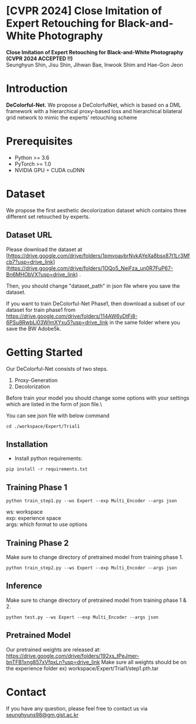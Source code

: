 # [CVPR 2024] Close Imitation of Expert Retouching for Black-and-White Photography

**Close Imitation of Expert Retouching for Black-and-White Photography (CVPR 2024 ACCEPTED !!)**<br>
Seunghyun Shin, Jisu Shin, Jihwan Bae, Inwook Shim and Hae-Gon Jeon


# Introduction

__DeColorful-Net.__ We propose a DeColorfulNet, which is based on a DML framework with a hierarchical
proxy-based loss and hierarchical bilateral grid network to mimic the experts’ retouching scheme

# Prerequisites

- Python >= 3.6
- PyTorch >= 1.0
- NVIDIA GPU + CUDA cuDNN

# Dataset

We propose the first aesthetic decolorization dataset which contains three different set retouched by experts.

## Dataset URL

Please download the dataset at [https://drive.google.com/drive/folders/1pmvoaybrNvkAYeXa8bsx87t1Lr3Mfcb7?usp=drive_link](https://drive.google.com/drive/folders/1OQo5_NeiFza_un0R7FuP67-Bn6MHObVX?usp=drive_link) .

Then, you should change "dataset_path" in json file where you save the dataset. 

If you want to train DeColorful-Net Phase1, then download a subset of our dataset for train phase1 from https://drive.google.com/drive/folders/114AW6yDtFj8-6PSu8RwbLi03WImXYxu5?usp=drive_link
in the same folder where you save the BW Adobe5k.

# Getting Started

Our DeColorful-Net consists of two steps.
1. Proxy-Generation
2. Decolorization 

Before train your model you should change some options with your settings which are listed in the form of json file.\

You can see json file with below command 
```
cd ./workspace/Expert/Trial1
```
## Installation


- Install python requirements:

```
pip install -r requirements.txt
```

## Training Phase 1

```commandline
python train_step1.py --ws Expert --exp Multi_Encoder --args json 
```

ws: workspace\
exp: experience space\
args: which format to use options


## Training Phase 2

Make sure to change directory of pretrained model from training phase 1.

```commandline
python train_step2.py --ws Expert --exp Multi_Encoder --args json
```

## Inference

Make sure to change directory of pretrained model from training phase 1 & 2.

```commandline
python test.py --ws Expert --exp Multi_Encoder --args json
```

## Pretrained Model
Our pretrained weights are released at: https://drive.google.com/drive/folders/192xs_tPeJmer-bnTFB1xng857xVfpxLn?usp=drive_link
Make sure all weights should be on the experience folder ex) workspace/Expert/Trial1/step1.pth.tar

# Contact

If you have any question, please feel free to contact us via seunghyuns98@gm.gist.ac.kr


